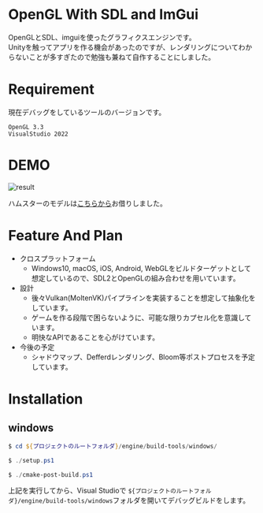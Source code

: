 # OpenGL With SDL and ImGui

OpenGLとSDL、imguiを使ったグラフィクスエンジンです。  
Unityを触ってアプリを作る機会があったのですが、レンダリングについてわからないことが多すぎたので勉強も兼ねて自作することにしました。

# Requirement

現在デバッグをしているツールのバージョンです。

``OpenGL 3.3``  
``VisualStudio 2022``

# DEMO

![result](https://github.com/machumun/opengl-with-sdl-and-imgui/blob/main/readme2.gif)

ハムスターのモデルは[こちらから](https://sketchfab.com/3d-models/hamtaro-7d195612e7814905aa1bfefd13b80be1)お借りしました。

# Feature And Plan

* クロスプラットフォーム
  * Windows10, macOS, iOS, Android, WebGLをビルドターゲットとして想定しているので、SDL2とOpenGLの組み合わせを用いています。
* 設計
  * 後々Vulkan(MoltenVK)パイプラインを実装することを想定して抽象化をしています。
  * ゲームを作る段階で困らないように、可能な限りカプセル化を意識しています。
  * 明快なAPIであることを心がけています。
* 今後の予定
  * シャドウマップ、Defferdレンダリング、Bloom等ポストプロセスを予定しています。

# Installation

## windows
```powershell
$ cd ${プロジェクトのルートフォルダ}/engine/build-tools/windows/

$ ./setup.ps1

$ ./cmake-post-build.ps1
```

上記を実行してから、Visual Studioで  ``${プロジェクトのルートフォルダ}/engine/build-tools/windows``フォルダを開いてデバッグビルドをします。
